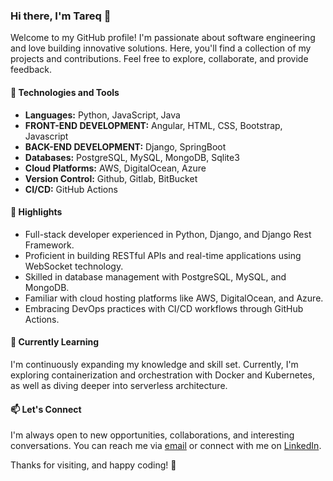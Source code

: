 ### Hi there, I'm Tareq 👋

Welcome to my GitHub profile! I'm passionate about software engineering and love building innovative solutions. Here, you'll find a collection of my projects and contributions. Feel free to explore, collaborate, and provide feedback.

#### 🔧 Technologies and Tools
- **Languages:** Python, JavaScript, Java
- **FRONT-END DEVELOPMENT:** Angular, HTML, CSS, Bootstrap, Javascript
- **BACK-END DEVELOPMENT:** Django, SpringBoot
- **Databases:** PostgreSQL, MySQL, MongoDB, Sqlite3
- **Cloud Platforms:** AWS, DigitalOcean, Azure
- **Version Control:** Github, Gitlab, BitBucket
- **CI/CD:** GitHub Actions

#### 🌟 Highlights
- Full-stack developer experienced in Python, Django, and Django Rest Framework.
- Proficient in building RESTful APIs and real-time applications using WebSocket technology.
- Skilled in database management with PostgreSQL, MySQL, and MongoDB.
- Familiar with cloud hosting platforms like AWS, DigitalOcean, and Azure.
- Embracing DevOps practices with CI/CD workflows through GitHub Actions.

#### 🌱 Currently Learning
I'm continuously expanding my knowledge and skill set. Currently, I'm exploring containerization and orchestration with Docker and Kubernetes, as well as diving deeper into serverless architecture.

#### 📫 Let's Connect
I'm always open to new opportunities, collaborations, and interesting conversations. You can reach me via [email](mailto:abutareq.email@gmail.com) or connect with me on [LinkedIn](https://www.linkedin.com/in/abu-tareq-772931240/).

Thanks for visiting, and happy coding! 🚀
